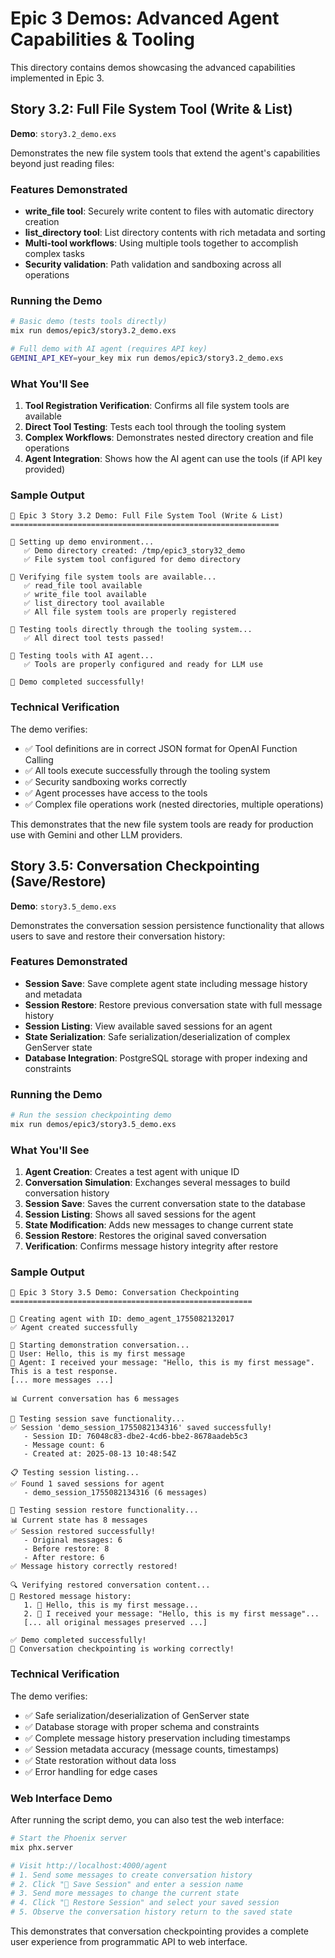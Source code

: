 # Epic 3 Demos: Advanced Agent Capabilities & Tooling

This directory contains demos showcasing the advanced capabilities implemented in Epic 3.

## Story 3.2: Full File System Tool (Write & List)

**Demo**: `story3.2_demo.exs`

Demonstrates the new file system tools that extend the agent's capabilities beyond just reading files:

### Features Demonstrated

- **write_file tool**: Securely write content to files with automatic directory creation
- **list_directory tool**: List directory contents with rich metadata and sorting
- **Multi-tool workflows**: Using multiple tools together to accomplish complex tasks
- **Security validation**: Path validation and sandboxing across all operations

### Running the Demo

```bash
# Basic demo (tests tools directly)
mix run demos/epic3/story3.2_demo.exs

# Full demo with AI agent (requires API key)
GEMINI_API_KEY=your_key mix run demos/epic3/story3.2_demo.exs
```

### What You'll See

1. **Tool Registration Verification**: Confirms all file system tools are available
2. **Direct Tool Testing**: Tests each tool through the tooling system
3. **Complex Workflows**: Demonstrates nested directory creation and file operations
4. **Agent Integration**: Shows how the AI agent can use the tools (if API key provided)

### Sample Output

```
🚀 Epic 3 Story 3.2 Demo: Full File System Tool (Write & List)
============================================================

📁 Setting up demo environment...
   ✅ Demo directory created: /tmp/epic3_story32_demo
   ✅ File system tool configured for demo directory

🔧 Verifying file system tools are available...
   ✅ read_file tool available
   ✅ write_file tool available
   ✅ list_directory tool available
   ✅ All file system tools are properly registered

🧪 Testing tools directly through the tooling system...
   ✅ All direct tool tests passed!

🤖 Testing tools with AI agent...
   ✅ Tools are properly configured and ready for LLM use

🎉 Demo completed successfully!
```

### Technical Verification

The demo verifies:
- ✅ Tool definitions are in correct JSON format for OpenAI Function Calling
- ✅ All tools execute successfully through the tooling system  
- ✅ Security sandboxing works correctly
- ✅ Agent processes have access to the tools
- ✅ Complex file operations work (nested directories, multiple operations)

This demonstrates that the new file system tools are ready for production use with Gemini and other LLM providers.

## Story 3.5: Conversation Checkpointing (Save/Restore)

**Demo**: `story3.5_demo.exs`

Demonstrates the conversation session persistence functionality that allows users to save and restore their conversation history:

### Features Demonstrated

- **Session Save**: Save complete agent state including message history and metadata
- **Session Restore**: Restore previous conversation state with full message history
- **Session Listing**: View available saved sessions for an agent
- **State Serialization**: Safe serialization/deserialization of complex GenServer state
- **Database Integration**: PostgreSQL storage with proper indexing and constraints

### Running the Demo

```bash
# Run the session checkpointing demo
mix run demos/epic3/story3.5_demo.exs
```

### What You'll See

1. **Agent Creation**: Creates a test agent with unique ID
2. **Conversation Simulation**: Exchanges several messages to build conversation history
3. **Session Save**: Saves the current conversation state to the database
4. **Session Listing**: Shows all saved sessions for the agent
5. **State Modification**: Adds new messages to change current state
6. **Session Restore**: Restores the original saved conversation
7. **Verification**: Confirms message history integrity after restore

### Sample Output

```
🎯 Epic 3 Story 3.5 Demo: Conversation Checkpointing
======================================================

🤖 Creating agent with ID: demo_agent_1755082132017
✅ Agent created successfully

💬 Starting demonstration conversation...
👤 User: Hello, this is my first message
🤖 Agent: I received your message: "Hello, this is my first message". This is a test response.
[... more messages ...]

📊 Current conversation has 6 messages

💾 Testing session save functionality...
✅ Session 'demo_session_1755082134316' saved successfully!
   - Session ID: 76048c83-dbe2-4cd6-bbe2-8678aadeb5c3
   - Message count: 6
   - Created at: 2025-08-13 10:48:54Z

📋 Testing session listing...
✅ Found 1 saved sessions for agent
   - demo_session_1755082134316 (6 messages)

🔄 Testing session restore functionality...
📊 Current state has 8 messages
✅ Session restored successfully!
   - Original messages: 6
   - Before restore: 8
   - After restore: 6
✅ Message history correctly restored!

🔍 Verifying restored conversation content...
📝 Restored message history:
   1. 👤 Hello, this is my first message...
   2. 🤖 I received your message: "Hello, this is my first message"...
   [... all original messages preserved ...]

✅ Demo completed successfully!
🎉 Conversation checkpointing is working correctly!
```

### Technical Verification

The demo verifies:
- ✅ Safe serialization/deserialization of GenServer state
- ✅ Database storage with proper schema and constraints
- ✅ Complete message history preservation including timestamps
- ✅ Session metadata accuracy (message counts, timestamps)
- ✅ State restoration without data loss
- ✅ Error handling for edge cases

### Web Interface Demo

After running the script demo, you can also test the web interface:

```bash
# Start the Phoenix server
mix phx.server

# Visit http://localhost:4000/agent
# 1. Send some messages to create conversation history
# 2. Click "💾 Save Session" and enter a session name
# 3. Send more messages to change the current state
# 4. Click "📂 Restore Session" and select your saved session
# 5. Observe the conversation history return to the saved state
```

This demonstrates that conversation checkpointing provides a complete user experience from programmatic API to web interface.